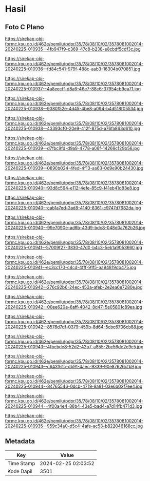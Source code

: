 # Hasil

## Foto C Plano

https://sirekap-obj-formc.kpu.go.id/462e/pemilu/pdpr/35/78/08/10/02/3578081002014-20240225-010935--4fb947f9-c369-47c8-b238-e8cbdf5cdf3c.jpg

https://sirekap-obj-formc.kpu.go.id/462e/pemilu/pdpr/35/78/08/10/02/3578081002014-20240225-010936--fd84c541-979f-488c-aab3-16304b070851.jpg

https://sirekap-obj-formc.kpu.go.id/462e/pemilu/pdpr/35/78/08/10/02/3578081002014-20240225-010937--4a8eecff-d8a6-46e7-88c6-37954cb9ea71.jpg

https://sirekap-obj-formc.kpu.go.id/462e/pemilu/pdpr/35/78/08/10/02/3578081002014-20240225-010938--9380f52e-4d45-4be8-a094-b4d518f05534.jpg

https://sirekap-obj-formc.kpu.go.id/462e/pemilu/pdpr/35/78/08/10/02/3578081002014-20240225-010938--43393cf0-20e9-412f-875d-a76fa863d610.jpg

https://sirekap-obj-formc.kpu.go.id/462e/pemilu/pdpr/35/78/08/10/02/3578081002014-20240225-010939--d7fbc9fd-d9a9-4778-a06f-14266c129b56.jpg

https://sirekap-obj-formc.kpu.go.id/462e/pemilu/pdpr/35/78/08/10/02/3578081002014-20240225-010939--0890b024-4fed-4f13-aa63-0d9e90b24430.jpg

https://sirekap-obj-formc.kpu.go.id/462e/pemilu/pdpr/35/78/08/10/02/3578081002014-20240225-010940--93d8c564-e112-4efe-85c9-f41eb41d83e8.jpg

https://sirekap-obj-formc.kpu.go.id/462e/pemilu/pdpr/35/78/08/10/02/3578081002014-20240225-010940--cab1a7ed-3ad8-4140-8361-c9747d7682da.jpg

https://sirekap-obj-formc.kpu.go.id/462e/pemilu/pdpr/35/78/08/10/02/3578081002014-20240225-010940--99e7090e-ad6b-43d9-bdc8-048d0a762b26.jpg

https://sirekap-obj-formc.kpu.go.id/462e/pemilu/pdpr/35/78/08/10/02/3578081002014-20240225-010941--57009f27-3830-47d0-b4c3-5eb1a9053660.jpg

https://sirekap-obj-formc.kpu.go.id/462e/pemilu/pdpr/35/78/08/10/02/3578081002014-20240225-010941--ec3cc170-c4cd-4fff-91f5-aa94819db475.jpg

https://sirekap-obj-formc.kpu.go.id/462e/pemilu/pdpr/35/78/08/10/02/3578081002014-20240225-010942--276c92b6-24ec-453a-afeb-2e2ea6e7280e.jpg

https://sirekap-obj-formc.kpu.go.id/462e/pemilu/pdpr/35/78/08/10/02/3578081002014-20240225-010942--00ee620e-6aff-4042-8d47-5e05801c89ea.jpg

https://sirekap-obj-formc.kpu.go.id/462e/pemilu/pdpr/35/78/08/10/02/3578081002014-20240225-010942--8576d7df-0379-459b-8d64-5cbc6706cb88.jpg

https://sirekap-obj-formc.kpu.go.id/462e/pemilu/pdpr/35/78/08/10/02/3578081002014-20240225-010943--4fbebde8-52d2-42b7-a855-2bc56de2e9e5.jpg

https://sirekap-obj-formc.kpu.go.id/462e/pemilu/pdpr/35/78/08/10/02/3578081002014-20240225-010943--c643f61c-db91-4aec-9339-90e87626cfb9.jpg

https://sirekap-obj-formc.kpu.go.id/462e/pemilu/pdpr/35/78/08/10/02/3578081002014-20240225-010944--84765546-0dcb-4719-8a81-03e6b02f7ee4.jpg

https://sirekap-obj-formc.kpu.go.id/462e/pemilu/pdpr/35/78/08/10/02/3578081002014-20240225-010944--4f00a4e4-88b4-43e5-bad4-a7d14fb471d3.jpg

https://sirekap-obj-formc.kpu.go.id/462e/pemilu/pdpr/35/78/08/10/02/3578081002014-20240225-010935--959c34a0-d5c4-4afe-ac53-b822046168cc.jpg


## Metadata

| Key        | Value               |
| ---------- | ------------------- |
| Time Stamp | 2024-02-25 02:03:52 |
| Kode Dapil | 3501                |




